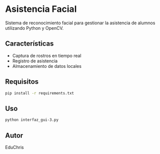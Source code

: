 # Asistencia Facial

Sistema de reconocimiento facial para gestionar la asistencia de alumnos utilizando Python y OpenCV.

## Características

- Captura de rostros en tiempo real
- Registro de asistencia
- Almacenamiento de datos locales

## Requisitos

```bash
pip install -r requirements.txt
```

## Uso

```bash
python interfaz_gui-3.py
```

## Autor

EduChris
